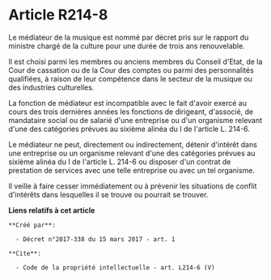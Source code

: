 # Article R214-8

Le médiateur de la musique est nommé par décret pris sur le rapport du ministre chargé de la culture pour une durée de trois
ans renouvelable. 

Il est choisi parmi les membres ou anciens membres du Conseil d'Etat, de la Cour de cassation ou de la Cour des comptes ou
parmi des personnalités qualifiées, à raison de leur compétence dans le secteur de la musique ou des industries culturelles. 

La fonction de médiateur est incompatible avec le fait d'avoir exercé au cours des trois dernières années les fonctions de
dirigeant, d'associé, de mandataire social ou de salarié d'une entreprise ou d'un organisme relevant d'une des catégories
prévues au sixième alinéa du I de l'article L. 214-6. 

Le médiateur ne peut, directement ou indirectement, détenir d'intérêt dans une entreprise ou un organisme relevant d'une des
catégories prévues au sixième alinéa du I de l'article L. 214-6 ou disposer d'un contrat de prestation de services avec une
telle entreprise ou avec un tel organisme. 

Il veille à faire cesser immédiatement ou à prévenir les situations de conflit d'intérêts dans lesquelles il se trouve ou
pourrait se trouver.

**Liens relatifs à cet article**

	**Créé par**:

	  - Décret n°2017-338 du 15 mars 2017 - art. 1

	**Cite**:

	  - Code de la propriété intellectuelle - art. L214-6 (V)
